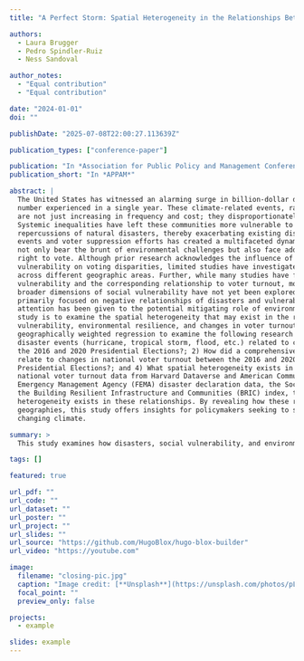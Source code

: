 ```yaml
---
title: "A Perfect Storm: Spatial Heterogeneity in the Relationships Between Natural Disasters, Social Vulnerability, Resilience, and Voter Turnout"

authors:
  - Laura Brugger
  - Pedro Spindler-Ruiz
  - Ness Sandoval

author_notes:
  - "Equal contribution"
  - "Equal contribution"

date: "2024-01-01"
doi: ""

publishDate: "2025-07-08T22:00:27.113639Z"

publication_types: ["conference-paper"]

publication: "In *Association for Public Policy and Management Conference*"
publication_short: "In *APPAM*"

abstract: |
  The United States has witnessed an alarming surge in billion-dollar disasters, setting a record for the
  number experienced in a single year. These climate-related events, ranging from wildfires to hurricanes,
  are not just increasing in frequency and cost; they disproportionately impact minority communities.
  Systemic inequalities have left these communities more vulnerable to the physical and socio-economic
  repercussions of natural disasters, thereby exacerbating existing disparities. This intersection of climate
  events and voter suppression efforts has created a multifaceted dynamic, where vulnerable populations
  not only bear the brunt of environmental challenges but also face additional hurdles in exercising their
  right to vote. Although prior research acknowledges the influence of natural disasters and social
  vulnerability on voting disparities, limited studies have investigated how these relationships may vary
  across different geographic areas. Further, while many studies have focused on characteristics related to
  vulnerability and the corresponding relationship to voter turnout, more holistic measures that encompass
  broader dimensions of social vulnerability have not yet been explored. Finally, existing literature has
  primarily focused on negative relationships of disasters and vulnerability on voting behavior. Limited
  attention has been given to the potential mitigating role of environmental resilience. The purpose of this
  study is to examine the spatial heterogeneity that may exist in the relationships between disasters, social
  vulnerability, environmental resilience, and changes in voter turnout. Specifically, this study uses
  geographically weighted regression to examine the following research questions: 1) To what extent were
  disaster events (hurricane, tropical storm, flood, etc.) related to changes in national voter turnout between
  the 2016 and 2020 Presidential Elections?; 2) How did a comprehensive measure of social vulnerability
  relate to changes in national voter turnout between the 2016 and 2020 Presidential Elections?; 3) How was environmental resilience related to changes in national voter turnout between the 2016 and 2020
  Presidential Elections?; and 4) What spatial heterogeneity exists in the above relationships? Using
  national voter turnout data from Harvard Dataverse and American Community Survey Data, Federal
  Emergency Management Agency (FEMA) disaster declaration data, the Social Vulnerability Index, and
  the Building Resilient Infrastructure and Communities (BRIC) index, this study observes that spatial
  heterogeneity exists in these relationships. By revealing how these relationships may vary across different
  geographies, this study offers insights for policymakers seeking to safeguard voting rights amid a quickly
  changing climate.

summary: >
  This study examines how disasters, social vulnerability, and environmental resilience are spatially related to changes in voter turnout between the 2016 and 2020 U.S. Presidential Elections, revealing geographic variation in these dynamics and offering insights for protecting voting rights in the face of climate change.

tags: []

featured: true

url_pdf: ""
url_code: ""
url_dataset: ""
url_poster: ""
url_project: ""
url_slides: ""
url_source: "https://github.com/HugoBlox/hugo-blox-builder"
url_video: "https://youtube.com"

image:
  filename: "closing-pic.jpg"
  caption: "Image credit: [**Unsplash**](https://unsplash.com/photos/pLCdAaMFLTE)"
  focal_point: ""
  preview_only: false

projects:
  - example

slides: example
---
```

